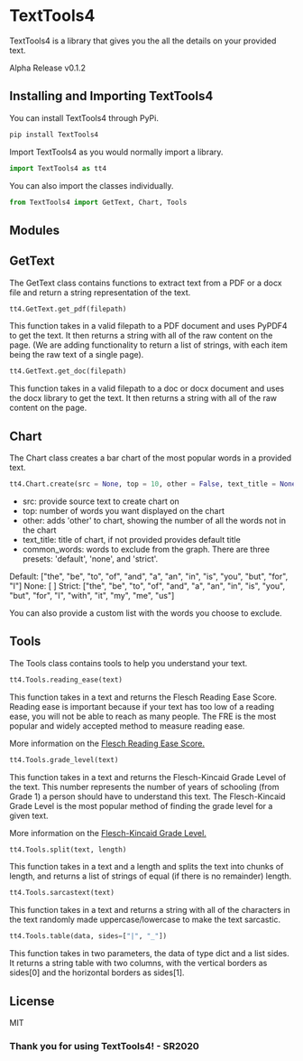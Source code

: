 # TextTools4

TextTools4 is a library that gives you the all the details on your provided text.

Alpha Release v0.1.2

## Installing and Importing TextTools4

You can install TextTools4 through PyPi.

```sh
pip install TextTools4
```

Import TextTools4 as you would normally import a library.

```py
import TextTools4 as tt4
```

You can also import the classes individually.

```py
from TextTools4 import GetText, Chart, Tools
```

## Modules

## GetText

The GetText class contains functions to extract text from a PDF or a docx file and return a string representation of the text.

```py
tt4.GetText.get_pdf(filepath)
```
This function takes in a valid filepath to a PDF document and uses PyPDF4 to get the text. It then returns a string with all of the raw content on the page. (We are adding functionality to return a list of strings, with each item being the raw text of a single page).

```py
tt4.GetText.get_doc(filepath)
```
This function takes in a valid filepath to a doc or docx document and uses the docx library to get the text. It then returns a string with all of the raw content on the page.

## Chart

The Chart class creates a bar chart of the most popular words in a provided text.

```py
tt4.Chart.create(src = None, top = 10, other = False, text_title = None, common_words = 'default')
```

 - src: provide source text to create chart on
 - top: number of words you want displayed on the chart
 - other: adds 'other' to chart, showing the number of all the words not in the chart
 - text_title: title of chart, if not provided provides default title
 - common_words: words to exclude from the graph. There are three presets: 'default', 'none', and 'strict'.
 
Default: ["the", "be", "to", "of", "and", "a", "an", "in", "is", "you", "but", "for", "I"]
None: [ ]
Strict: ["the", "be", "to", "of", "and", "a", "an", "in", "is", "you", "but", "for", "I", "with", "it", "my", "me", "us"]

You can also provide a custom list with the words you choose to exclude.

## Tools

The Tools class contains tools to help you understand your text.

```py
tt4.Tools.reading_ease(text)
```

This function takes in a text and returns the Flesch Reading Ease Score. Reading ease is important because if your text has too low of a reading ease, you will not be able to reach as many people. The FRE is the most popular and widely accepted method to measure reading ease. 

More information on the [Flesch Reading Ease Score.](https://en.wikipedia.org/wiki/Flesch–Kincaid_readability_tests#Flesch_reading_ease)

```py
tt4.Tools.grade_level(text)
```

This function takes in a text and returns the Flesch-Kincaid Grade Level of the text. This number represents the number of years of schooling (from Grade 1) a person should have to understand this text. The Flesch-Kincaid Grade Level is the most popular method of  finding the grade level for a given text.

More information on the [Flesch-Kincaid Grade Level.](https://en.wikipedia.org/wiki/Flesch–Kincaid_readability_tests#Flesch–Kincaid_grade_level)

```py
tt4.Tools.split(text, length)
```

This function takes in a text and a length and splits the text into chunks of length, and returns a list of strings of equal (if there is no remainder) length.

```py
tt4.Tools.sarcastext(text)
```

This function takes in a text and returns a string with all of the characters in the text randomly made uppercase/lowercase to make the text sarcastic.

```py
tt4.Tools.table(data, sides=["|", "_"])
```

This function takes in two parameters, the data of type dict and a list sides. It returns a string table with two columns, with the vertical borders as sides[0] and the horizontal borders as sides[1].

## License

MIT

### Thank you for using TextTools4! - SR2020
